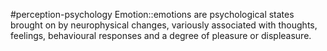 #perception-psychology 
Emotion::emotions are psychological states brought on by neurophysical changes, variously associated with thoughts, feelings, behavioural responses and a degree of pleasure or displeasure. 